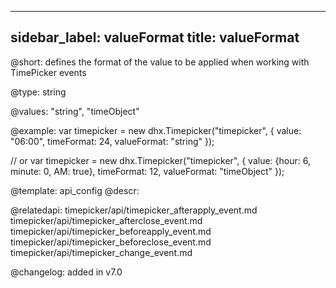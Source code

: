 
---
sidebar_label: valueFormat
title: valueFormat
---          

@short: defines the format of the value to be applied when working with TimePicker events


@type: string

@values: "string", "timeObject"

@example: 
var timepicker = new dhx.Timepicker("timepicker", {
	value: "06:00",
	timeFormat: 24,
	valueFormat: "string"
});

// or
var timepicker = new dhx.Timepicker("timepicker", {
	value: {hour: 6, minute: 0, AM: true},
	timeFormat: 12,
	valueFormat: "timeObject"
});


@template:	api_config
@descr:   


@relatedapi:
timepicker/api/timepicker_afterapply_event.md
timepicker/api/timepicker_afterclose_event.md
timepicker/api/timepicker_beforeapply_event.md
timepicker/api/timepicker_beforeclose_event.md
timepicker/api/timepicker_change_event.md

@changelog: added in v7.0

